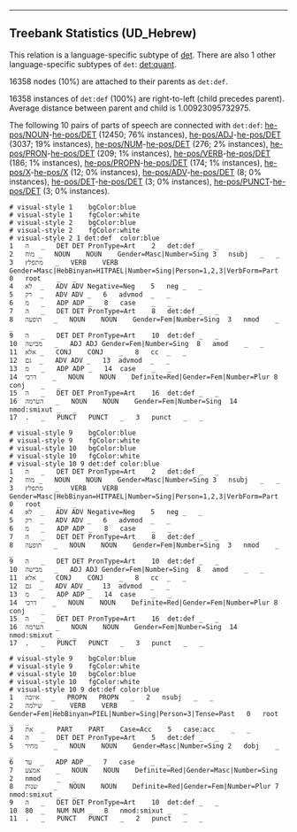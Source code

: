 

--------------------------------------------------------------------------------

## Treebank Statistics (UD_Hebrew)

This relation is a language-specific subtype of [det]().
There are also 1 other language-specific subtypes of `det`: [det:quant]().

16358 nodes (10%) are attached to their parents as `det:def`.

16358 instances of `det:def` (100%) are right-to-left (child precedes parent).
Average distance between parent and child is 1.00923095732975.

The following 10 pairs of parts of speech are connected with `det:def`: [he-pos/NOUN]()-[he-pos/DET]() (12450; 76% instances), [he-pos/ADJ]()-[he-pos/DET]() (3037; 19% instances), [he-pos/NUM]()-[he-pos/DET]() (276; 2% instances), [he-pos/PRON]()-[he-pos/DET]() (209; 1% instances), [he-pos/VERB]()-[he-pos/DET]() (186; 1% instances), [he-pos/PROPN]()-[he-pos/DET]() (174; 1% instances), [he-pos/X]()-[he-pos/X]() (12; 0% instances), [he-pos/ADV]()-[he-pos/DET]() (8; 0% instances), [he-pos/DET]()-[he-pos/DET]() (3; 0% instances), [he-pos/PUNCT]()-[he-pos/DET]() (3; 0% instances).


~~~ conllu
# visual-style 1	bgColor:blue
# visual-style 1	fgColor:white
# visual-style 2	bgColor:blue
# visual-style 2	fgColor:white
# visual-style 2 1 det:def	color:blue
1	ה	_	DET	DET	PronType=Art	2	det:def	_	_
2	מוח	_	NOUN	NOUN	Gender=Masc|Number=Sing	3	nsubj	_	_
3	מתפלץ	_	VERB	VERB	Gender=Masc|HebBinyan=HITPAEL|Number=Sing|Person=1,2,3|VerbForm=Part	0	root	_	_
4	לא	_	ADV	ADV	Negative=Neg	5	neg	_	_
5	רק	_	ADV	ADV	_	6	advmod	_	_
6	מ	_	ADP	ADP	_	8	case	_	_
7	ה	_	DET	DET	PronType=Art	8	det:def	_	_
8	תופעה	_	NOUN	NOUN	Gender=Fem|Number=Sing	3	nmod	_	_
9	ה	_	DET	DET	PronType=Art	10	det:def	_	_
10	מבישה	_	ADJ	ADJ	Gender=Fem|Number=Sing	8	amod	_	_
11	אלא	_	CONJ	CONJ	_	8	cc	_	_
12	גם	_	ADV	ADV	_	13	advmod	_	_
13	מ	_	ADP	ADP	_	14	case	_	_
14	דרכי	_	NOUN	NOUN	Definite=Red|Gender=Fem|Number=Plur	8	conj	_	_
15	ה	_	DET	DET	PronType=Art	16	det:def	_	_
16	הערמה	_	NOUN	NOUN	Gender=Fem|Number=Sing	14	nmod:smixut	_	_
17	.	_	PUNCT	PUNCT	_	3	punct	_	_

~~~


~~~ conllu
# visual-style 9	bgColor:blue
# visual-style 9	fgColor:white
# visual-style 10	bgColor:blue
# visual-style 10	fgColor:white
# visual-style 10 9 det:def	color:blue
1	ה	_	DET	DET	PronType=Art	2	det:def	_	_
2	מוח	_	NOUN	NOUN	Gender=Masc|Number=Sing	3	nsubj	_	_
3	מתפלץ	_	VERB	VERB	Gender=Masc|HebBinyan=HITPAEL|Number=Sing|Person=1,2,3|VerbForm=Part	0	root	_	_
4	לא	_	ADV	ADV	Negative=Neg	5	neg	_	_
5	רק	_	ADV	ADV	_	6	advmod	_	_
6	מ	_	ADP	ADP	_	8	case	_	_
7	ה	_	DET	DET	PronType=Art	8	det:def	_	_
8	תופעה	_	NOUN	NOUN	Gender=Fem|Number=Sing	3	nmod	_	_
9	ה	_	DET	DET	PronType=Art	10	det:def	_	_
10	מבישה	_	ADJ	ADJ	Gender=Fem|Number=Sing	8	amod	_	_
11	אלא	_	CONJ	CONJ	_	8	cc	_	_
12	גם	_	ADV	ADV	_	13	advmod	_	_
13	מ	_	ADP	ADP	_	14	case	_	_
14	דרכי	_	NOUN	NOUN	Definite=Red|Gender=Fem|Number=Plur	8	conj	_	_
15	ה	_	DET	DET	PronType=Art	16	det:def	_	_
16	הערמה	_	NOUN	NOUN	Gender=Fem|Number=Sing	14	nmod:smixut	_	_
17	.	_	PUNCT	PUNCT	_	3	punct	_	_

~~~


~~~ conllu
# visual-style 9	bgColor:blue
# visual-style 9	fgColor:white
# visual-style 10	bgColor:blue
# visual-style 10	fgColor:white
# visual-style 10 9 det:def	color:blue
1	איובה	_	PROPN	PROPN	_	2	nsubj	_	_
2	שילמה	_	VERB	VERB	Gender=Fem|HebBinyan=PIEL|Number=Sing|Person=3|Tense=Past	0	root	_	_
3	את	_	PART	PART	Case=Acc	5	case:acc	_	_
4	ה	_	DET	DET	PronType=Art	5	det:def	_	_
5	מחיר	_	NOUN	NOUN	Gender=Masc|Number=Sing	2	dobj	_	_
6	עד	_	ADP	ADP	_	7	case	_	_
7	אמצע	_	NOUN	NOUN	Definite=Red|Gender=Masc|Number=Sing	2	nmod	_	_
8	שנות	_	NOUN	NOUN	Definite=Red|Gender=Fem|Number=Plur	7	nmod:smixut	_	_
9	ה	_	DET	DET	PronType=Art	10	det:def	_	_
10	80	_	NUM	NUM	_	8	nmod:smixut	_	_
11	.	_	PUNCT	PUNCT	_	2	punct	_	_

~~~



